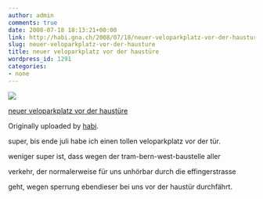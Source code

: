 ```yaml
---
author: admin
comments: true
date: 2008-07-18 18:13:21+00:00
link: http://habi.gna.ch/2008/07/18/neuer-veloparkplatz-vor-der-hausture/
slug: neuer-veloparkplatz-vor-der-hausture
title: neuer veloparkplatz vor der haustüre
wordpress_id: 1291
categories:
- none
---
```



 [![](http://farm4.static.flickr.com/3180/2679737519_482abbb8cf_m.jpg)](http://www.flickr.com/photos/habi/2679737519/)
   

 
  [neuer veloparkplatz vor der haustüre](http://www.flickr.com/photos/habi/2679737519/)
    

  Originally uploaded by [habi](http://www.flickr.com/people/habi/).
 



super, bis ende juli habe ich einen tollen veloparkplatz vor der tür.  

weniger super ist, dass wegen der tram-bern-west-baustelle aller  

verkehr, der normalerweise für uns unhörbar durch die effingerstrasse  

geht, wegen sperrung ebendieser bei uns vor der haustür durchfährt.  

  

